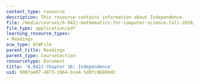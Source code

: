 ```yaml
---
content_type: resource
description: This resource contains information about Independence.
file: /media/courses/6-042j-mathematics-for-computer-science-fall-2010/9907ae0740731964bce45d8fc06989d2_MIT6_042JF10_chap16.pdf
file_type: application/pdf
learning_resource_types:
- Readings
ocw_type: OCWFile
parent_title: Readings
parent_type: CourseSection
resourcetype: Document
title: '6.042J Chapter 16: Independence'
uid: 9907ae07-4073-1964-bce4-5d8fc06989d2
---
```

